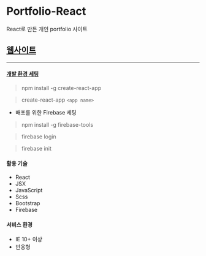 # Portfolio-React
React로 만든 개인 portfolio 사이트  

## [웹사이트](ec2-13-209-21-146.ap-northeast-2.compute.amazonaws.com/)

---

#### [개발 환경 세팅](https://github.com/facebookincubator/create-react-app)

> npm install -g create-react-app  

> create-react-app `<app name>`  

- 배포를 위한 Firebase 세팅

> npm install -g firebase-tools  

> firebase login  

> firebase init  

#### 활용 기술

  - React
  - JSX
  - JavaScript
  - Scss
  - Bootstrap
  - Firebase

#### 서비스 환경

  - IE 10+ 이상
  - 반응형